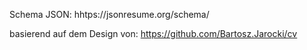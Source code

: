 Schema JSON:
hhtps://jsonresume.org/schema/

basierend auf dem Design von:
https://github.com/Bartosz.Jarocki/cv
